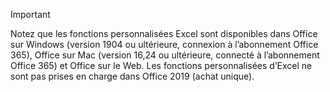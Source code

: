 > [!IMPORTANT]
> Notez que les fonctions personnalisées Excel sont disponibles dans Office sur Windows (version 1904 ou ultérieure, connexion à l’abonnement Office 365), Office sur Mac (version 16,24 ou ultérieure, connecté à l’abonnement Office 365) et Office sur le Web. Les fonctions personnalisées d’Excel ne sont pas prises en charge dans Office 2019 (achat unique).
